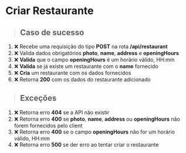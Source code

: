 # Criar Restaurante

> ## Caso de sucesso

1. ❌ Recebe uma requisição do tipo **POST** na rota **/api/restaurant**
2. ❌ Valida dados obrigatórios **photo**, **name**, **address** e **openingHours**
3. ❌ **Valida** que o campo **openingHours** é um horário válido, HH:mm
4. ❌ **Valida** se já existe um restaurante com o **name** fornecido
5. ❌ **Cria** um restaurante com os dados fornecidos
6. ❌ Retorna **200** com os dados do restaurante adicionado

> ## Exceções

1. ❌ Retorna erro **404** se a API não existir
2. ❌ Retorna erro **400** se **photo**, **name**, **address** ou **openingHours** não forem fornecidos pelo client
3. ❌ Retorna erro **400** se o campo **openingHours** não for um horário válido, HH:mm
4. ❌ Retorna erro **500** se der erro ao tentar criar o restaurante
